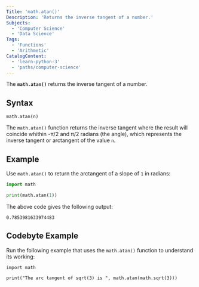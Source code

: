 ```yaml
---
Title: 'math.atan()'
Description: 'Returns the inverse tangent of a number.'
Subjects:
  - 'Computer Science'
  - 'Data Science'
Tags: 
  - 'Functions'
  - 'Arithmetic'
CatalogContent: 
  - 'learn-python-3'
  - 'paths/computer-science'
---
```


The **`math.atan()`** returns the inverse tangent of a number.

## Syntax

```pseudo
math.atan(n)
```

The `math.atan()` function returns the inverse tangent where the result will coincide whithin -π/2 and π/2 radians (the angle), which represents the inverse tangent or arctangent of the value `n`.

## Example

Use `math.atan()` to return the arctangent of a slope of `1` in radians:

```py
import math

print(math.atan(1))
```


The above code gives the following output:

```shell
0.7853981633974483
```
## Codebyte Example

Run the following example that uses the `math.atan()` function to understand its working:

```codebyte/python
import math

print("The arc tangent of sqrt(3) is ", math.atan(math.sqrt(3)))
```

